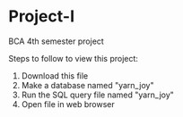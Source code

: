 # Project-I
BCA 4th semester project

Steps to follow to view this project:
 1. Download this file
 2. Make a database named "yarn_joy"
 3. Run the SQL query file named "yarn_joy"
 4. Open file in web browser